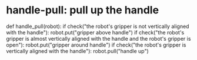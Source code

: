 # handle-pull: pull up the handle
def handle_pull(robot):
    if check("the robot's gripper is not vertically aligned with the handle"):
        robot.put("gripper above handle")
    if check("the robot's gripper is almost vertically aligned with the handle and the robot's gripper is open"):
        robot.put("gripper around handle")
    if check("the robot's gripper is vertically aligned with the handle"):
        robot.pull("handle up")